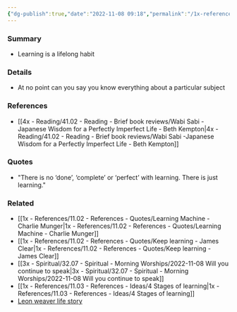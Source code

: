 ```yaml
---
{"dg-publish":true,"date":"2022-11-08 09:18","permalink":"/1x-references/11-03-references-ideas/learning-is-never-done/","dgHomeLink":true,"dgPassFrontmatter":true,"dgShowBacklinks":true,"dgShowLocalGraph":false,"dgShowInlineTitle":true}
---
```



### Summary
- Learning is a lifelong habit

### Details
- At no point can you say you know everything about a particular subject

### References
- [[4x - Reading/41.02 - Reading - Brief book reviews/Wabi Sabi -Japanese Wisdom for a Perfectly Imperfect Life - Beth Kempton|4x - Reading/41.02 - Reading - Brief book reviews/Wabi Sabi -Japanese Wisdom for a Perfectly Imperfect Life - Beth Kempton]]

### Quotes
- "There is no ‘done’, ‘complete’ or ‘perfect’ with learning. There is just learning."

### Related
- [[1x - References/11.02 - References - Quotes/Learning Machine - Charlie Munger|1x - References/11.02 - References - Quotes/Learning Machine - Charlie Munger]]
- [[1x - References/11.02 - References - Quotes/Keep learning - James Clear|1x - References/11.02 - References - Quotes/Keep learning - James Clear]]
- [[3x - Spiritual/32.07 - Spiritual - Morning Worships/2022-11-08 Will you continue to speak|3x - Spiritual/32.07 - Spiritual - Morning Worships/2022-11-08 Will you continue to speak]]
- [[1x - References/11.03 - References - Ideas/4 Stages of learning|1x - References/11.03 - References - Ideas/4 Stages of learning]]
- [Leon weaver life story](https://wol.jw.org/en/wol/pc/r1/lp-e/1200273453/553/0)


